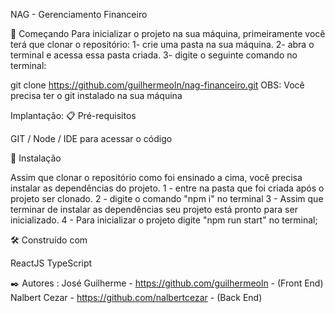 NAG - Gerenciamento Financeiro

🚀 Começando Para inicializar o projeto na sua máquina, primeiramente você terá que clonar o repositório: 1- crie uma pasta na sua máquina. 2- abra o terminal e acessa essa pasta criada. 3- digite o seguinte comando no terminal:

git clone https://github.com/guilhermeoln/nag-financeiro.git
OBS: Você precisa ter o git instalado na sua máquina

Implantação: 📋 Pré-requisitos

GIT /
Node / 
IDE para acessar o código

🔧 Instalação

Assim que clonar o repositório como foi ensinado a cima, você precisa instalar as dependências do projeto. 1 - entre na pasta que foi criada após o projeto ser clonado. 2 - digite o comando "npm i" no terminal 3 - Assim que terminar de instalar as dependências seu projeto está pronto para ser inicializado. 4 - Para inicializar o projeto digite "npm run start" no terminal;

🛠️ Construído com

ReactJS
TypeScript

✒️ Autores :
José Guilherme - https://github.com/guilhermeoln - (Front End)
Nalbert Cezar - https://github.com/nalbertcezar - (Back End)
